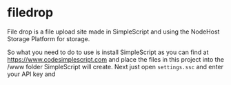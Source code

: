 # filedrop
File drop is a file upload site made in SimpleScript and using the NodeHost Storage Platform for storage.

So what you need to do to use is install SimpleScript as you can find at https://www.codesimplescript.com and place the files in this project into the /www folder SimpleScript will create. Next just open `settings.ssc` and enter your API key and 
